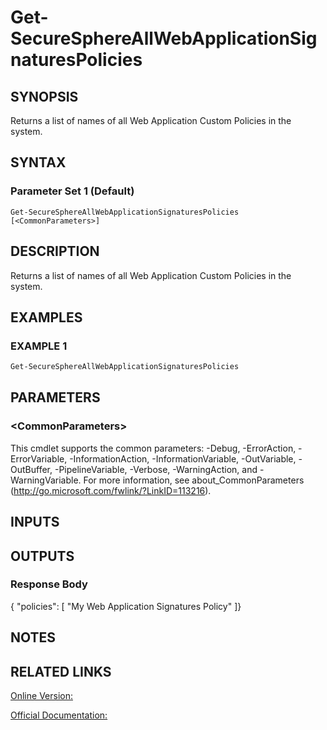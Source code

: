 ﻿# Get-SecureSphereAllWebApplicationSignaturesPolicies

## SYNOPSIS
Returns a list of names of all Web Application Custom Policies in the system.

## SYNTAX

### Parameter Set 1 (Default)
```
Get-SecureSphereAllWebApplicationSignaturesPolicies [<CommonParameters>]
```

## DESCRIPTION
Returns a list of names of all Web Application Custom Policies in the system.

## EXAMPLES

### EXAMPLE 1

```powershell
Get-SecureSphereAllWebApplicationSignaturesPolicies
```

## PARAMETERS

### \<CommonParameters\>
This cmdlet supports the common parameters: -Debug, -ErrorAction, -ErrorVariable, -InformationAction, -InformationVariable, -OutVariable, -OutBuffer, -PipelineVariable, -Verbose, -WarningAction, and -WarningVariable. For more information, see about_CommonParameters (http://go.microsoft.com/fwlink/?LinkID=113216).

## INPUTS

## OUTPUTS

### Response Body
{
"policies": [
"My Web Application Signatures Policy"
]}

## NOTES

## RELATED LINKS

[Online Version:](https://github.com/akshinmustafayev/Documentation/MD)

[Official Documentation:](https://docs.imperva.com/bundle/v13.6-api-reference-guide/page/66867.htm)



